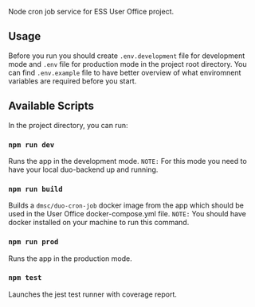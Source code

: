 Node cron job service for ESS User Office project.

## Usage

Before you run you should create `.env.development` file for development mode and `.env` file for production mode in the project root directory. You can find `.env.example` file to have better overview of what enviromnent variables are required before you start.<br>

## Available Scripts

In the project directory, you can run:

### `npm run dev`

Runs the app in the development mode. `NOTE:` For this mode you need to have your local duo-backend up and running.<br>

### `npm run build`

Builds a `dmsc/duo-cron-job` docker image from the app which should be used in the User Office docker-compose.yml file. `NOTE:` You should have docker installed on your machine to run this command.<br>

### `npm run prod`

Runs the app in the production mode.<br>

### `npm test`

Launches the jest test runner with coverage report.<br>
